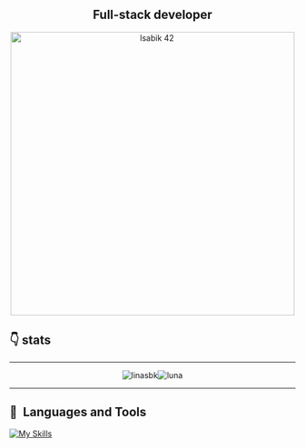 
<h2 align="center">
Full-stack developer</h2>
<p align="center">
<img src="https://badge.mediaplus.ma/binary/lsabik" alt="lsabik 42" width="500">
</p>

## 👇 stats

---

<p align="center"><img src="https://github-readme-stats.vercel.app/api?username=linasbk&show_icons=true&locale=en&theme=radical" alt="linasbk" /><img src="https://github-readme-streak-stats.herokuapp.com/?user=linasbk&theme=radical" alt="luna" /></p>

---


## 🧰 &nbsp;Languages and Tools
 
[![My Skills](https://skillicons.dev/icons?i=md,bash,vim,vscode,stackoverflow,html,css,javascript,github,git,wordpress,visualstudio,linux,arduino,php,mysql,eclipse,bootstrap,java,powershell,pr,ps,figma)](https://skillicons.dev)
 
